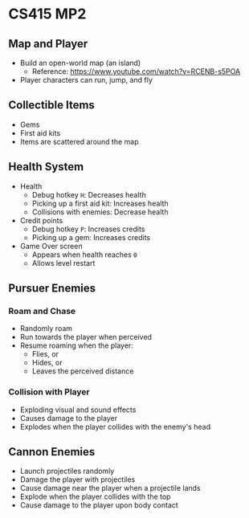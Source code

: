 # CS415 MP2

## Map and Player
- Build an open-world map (an island)
  - Reference: https://www.youtube.com/watch?v=RCENB-s5POA
- Player characters can run, jump, and fly

## Collectible Items
- Gems
- First aid kits
- Items are scattered around the map

## Health System
- Health
  - Debug hotkey `H`: Decreases health
  - Picking up a first aid kit: Increases health
  - Collisions with enemies: Decrease health
- Credit points
  - Debug hotkey `P`: Increases credits
  - Picking up a gem: Increases credits
- Game Over screen
  - Appears when health reaches `0`
  - Allows level restart

## Pursuer Enemies
### Roam and Chase
- Randomly roam
- Run towards the player when perceived
- Resume roaming when the player:
  - Flies, or
  - Hides, or
  - Leaves the perceived distance
### Collision with Player
- Exploding visual and sound effects
- Causes damage to the player
- Explodes when the player collides with the enemy's head

## Cannon Enemies
- Launch projectiles randomly
- Damage the player with projectiles
- Cause damage near the player when a projectile lands
- Explode when the player collides with the top
- Cause damage to the player upon body contact
